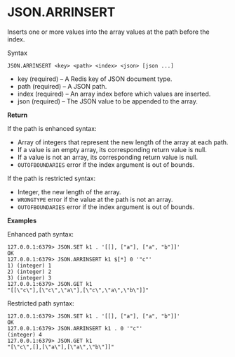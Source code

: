 # JSON\.ARRINSERT<a name="json-arrinsert"></a>

Inserts one or more values into the array values at the path before the index\.

Syntax

```
JSON.ARRINSERT <key> <path> <index> <json> [json ...]
```
+ key \(required\) – A Redis key of JSON document type\.
+ path \(required\) – A JSON path\.
+ index \(required\) – An array index before which values are inserted\.
+ json \(required\) – The JSON value to be appended to the array\.

**Return**

If the path is enhanced syntax:
+ Array of integers that represent the new length of the array at each path\.
+ If a value is an empty array, its corresponding return value is null\.
+ If a value is not an array, its corresponding return value is null\.
+ `OUTOFBOUNDARIES` error if the index argument is out of bounds\.

If the path is restricted syntax:
+ Integer, the new length of the array\.
+ `WRONGTYPE` error if the value at the path is not an array\.
+ `OUTOFBOUNDARIES` error if the index argument is out of bounds\.

**Examples**

 Enhanced path syntax:

```
127.0.0.1:6379> JSON.SET k1 . '[[], ["a"], ["a", "b"]]'
OK
127.0.0.1:6379> JSON.ARRINSERT k1 $[*] 0 '"c"'
1) (integer) 1
2) (integer) 2
3) (integer) 3
127.0.0.1:6379> JSON.GET k1
"[[\"c\"],[\"c\",\"a\"],[\"c\",\"a\",\"b\"]]"
```

 Restricted path syntax:

```
127.0.0.1:6379> JSON.SET k1 . '[[], ["a"], ["a", "b"]]'
OK
127.0.0.1:6379> JSON.ARRINSERT k1 . 0 '"c"'
(integer) 4
127.0.0.1:6379> JSON.GET k1
"[\"c\",[],[\"a\"],[\"a\",\"b\"]]"
```